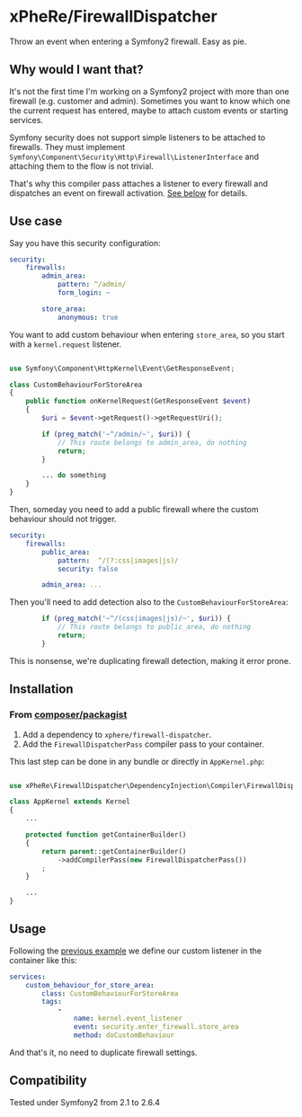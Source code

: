 xPheRe/FirewallDispatcher
=========================

Throw an event when entering a Symfony2 firewall. Easy as pie.

Why would I want that?
----------------------

It's not the first time I'm working on a Symfony2 project with more than one
  firewall (e.g. customer and admin). Sometimes you want to know which one the
  current request has entered, maybe to attach custom events or starting services.

Symfony security does not support simple listeners to be attached to firewalls.
  They must implement `Symfony\Component\Security\Http\Firewall\ListenerInterface` and
  attaching them to the flow is not trivial.

That's why this compiler pass attaches a listener to every firewall and dispatches
  an event on firewall activation. [See below](#usage) for details.

Use case
--------

Say you have this security configuration:

```yml
security:
    firewalls:
        admin_area:
            pattern: ^/admin/
            form_login: ~

        store_area:
            anonymous: true
```

You want to add custom behaviour when entering `store_area`, so you start with
  a `kernel.request` listener.

```php

use Symfony\Component\HttpKernel\Event\GetResponseEvent;

class CustomBehaviourForStoreArea
{
    public function onKernelRequest(GetResponseEvent $event)
    {
        $uri = $event->getRequest()->getRequestUri();

        if (preg_match('~^/admin/~', $uri)) {
            // This route belongs to admin_area, do nothing
            return;
        }

        ... do something
    }
}
```

Then, someday you need to add a public firewall where the custom behaviour should 
  not trigger.

```yml
security:
    firewalls:
        public_area:
            pattern:  ^/(?:css|images|js)/
            security: false

        admin_area: ...
```

Then you'll need to add detection also to the `CustomBehaviourForStoreArea`:

```php
        if (preg_match('~^/(css|images|js)/~', $uri)) {
            // This route belongs to public_area, do nothing
            return;
        }
```

This is nonsense, we're duplicating firewall detection, making it error prone.

Installation
------------

### From [composer/packagist](//getcomposer.org)

1. Add a dependency to `xphere/firewall-dispatcher`.
2. Add the `FirewallDispatcherPass` compiler pass to your container.

This last step can be done in any bundle or directly in `AppKernel.php`:

```php

use xPheRe\FirewallDispatcher\DependencyInjection\Compiler\FirewallDispatcherPass;

class AppKernel extends Kernel
{
    ...

    protected function getContainerBuilder()
    {
        return parent::getContainerBuilder()
            ->addCompilerPass(new FirewallDispatcherPass())
        ;
    }

    ...
}
```

Usage
-----

Following the [previous example](#use-case) we define our custom listener in
  the container like this:

```yml
services:
    custom_behaviour_for_store_area:
        class: CustomBehaviourForStoreArea
        tags:
            -
                name: kernel.event_listener
                event: security.enter_firewall.store_area
                method: doCustomBehaviour
```

And that's it, no need to duplicate firewall settings.

Compatibility
-------------

Tested under Symfony2 from 2.1 to 2.6.4
